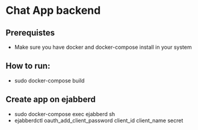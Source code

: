# Chat App backend

## Prerequistes 
- Make sure you have docker and docker-compose install in your system

## How to run:
- sudo docker-compose build

## Create app on ejabberd
- sudo docker-compose exec ejabberd sh
- ejabberdctl oauth_add_client_password client_id client_name secret